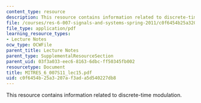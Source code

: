```yaml
---
content_type: resource
description: This resource contains information related to discrete-time modulation.
file: /courses/res-6-007-signals-and-systems-spring-2011/c0f6454b25a3207af3ada5d540227db8_MITRES_6_007S11_lec15.pdf
file_type: application/pdf
learning_resource_types:
- Lecture Notes
ocw_type: OCWFile
parent_title: Lecture Notes
parent_type: SupplementalResourceSection
parent_uid: 03f3a033-eec6-8163-6dbc-ff50345fb002
resourcetype: Document
title: MITRES_6_007S11_lec15.pdf
uid: c0f6454b-25a3-207a-f3ad-a5d540227db8
---
```

This resource contains information related to discrete-time modulation.

